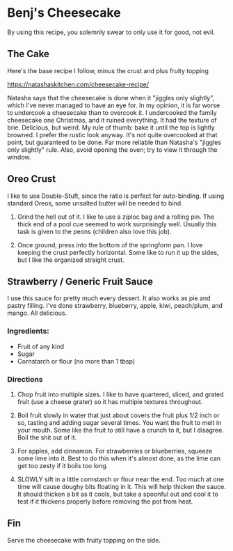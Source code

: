 # Benj's Cheesecake

By using this recipe, you solemnly swear to only use it for good, not evil.

## The Cake

Here's the base recipe I follow, minus the crust and plus fruity topping

https://natashaskitchen.com/cheesecake-recipe/

Natasha says that the cheesecake is done when it "jiggles only slightly", which I've never managed to have an eye for.  In my opinion, it is far worse to undercook a cheesecake than to overcook it.  I undercooked the family cheesecake one Christmas, and it ruined everything.  It had the texture of brie.  Delicious, but weird.  My rule of thumb: bake it until the top is lightly browned.  I prefer the rustic look anyway.  It's not quite overcooked at that point, but guaranteed to be done.  Far more reliable than Natasha's "jiggles only slightly" rule.  Also, avoid opening the oven; try to view it through the window.

## Oreo Crust

I like to use Double-Stuft, since the ratio is perfect for auto-binding.  If using standard Oreos, some unsalted butter will be needed to bind.

1. Grind the hell out of it.  I like to use a ziploc bag and a rolling pin.  The thick end of a pool cue seemed to work surprisingly well.  Usually this task is given to the peons (children also love this job).

2. Once ground, press into the bottom of the springform pan.  I love keeping the crust perfectly horizontal.  Some like to run it up the sides, but I like the organized straight crust.

## Strawberry / Generic Fruit Sauce

I use this sauce for pretty much every dessert.  It also works as pie and pastry filling.  I've done strawberry, blueberry, apple, kiwi, peach/plum, and mango.  All delicious.

### Ingredients:

* Fruit of any kind
* Sugar
* Cornstarch or flour (no more than 1 tbsp)

### Directions

1. Chop fruit into multiple sizes.  I like to have quartered, sliced, and grated fruit (use a cheese grater) so it has multiple textures throughout.

2. Boil fruit slowly in water that just about covers the fruit plus 1/2 inch or so, tasting and adding sugar several times.  You want the fruit to melt in your mouth.  Some like the fruit to still have a crunch to it, but I disagree.  Boil the shit out of it.

3. For apples, add cinnamon.  For strawberries or blueberries, squeeze some lime into it.  Best to do this when it's almost done, as the lime can get too zesty if it boils too long.

4. SLOWLY sift in a little cornstarch or flour near the end.  Too much at one time will cause doughy bits floating in it.  This will help thicken the sauce.  It should thicken a bit as it cools, but take a spoonful out and cool it to test if it thickens properly before removing the pot from heat.

## Fin

Serve the cheesecake with fruity topping on the side.